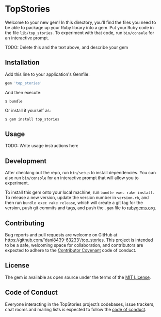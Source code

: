 # TopStories

Welcome to your new gem! In this directory, you'll find the files you need to be able to package up your Ruby library into a gem. Put your Ruby code in the file `lib/top_stories`. To experiment with that code, run `bin/console` for an interactive prompt.

TODO: Delete this and the text above, and describe your gem

## Installation

Add this line to your application's Gemfile:

```ruby
gem 'top_stories'
```

And then execute:

    $ bundle

Or install it yourself as:

    $ gem install top_stories

## Usage

TODO: Write usage instructions here

## Development

After checking out the repo, run `bin/setup` to install dependencies. You can also run `bin/console` for an interactive prompt that will allow you to experiment.

To install this gem onto your local machine, run `bundle exec rake install`. To release a new version, update the version number in `version.rb`, and then run `bundle exec rake release`, which will create a git tag for the version, push git commits and tags, and push the `.gem` file to [rubygems.org](https://rubygems.org).

## Contributing

Bug reports and pull requests are welcome on GitHub at https://github.com/'dani8439-63233'/top_stories. This project is intended to be a safe, welcoming space for collaboration, and contributors are expected to adhere to the [Contributor Covenant](http://contributor-covenant.org) code of conduct.

## License

The gem is available as open source under the terms of the [MIT License](https://opensource.org/licenses/MIT).

## Code of Conduct

Everyone interacting in the TopStories project’s codebases, issue trackers, chat rooms and mailing lists is expected to follow the [code of conduct](https://github.com/'dani8439-63233'/top_stories/blob/master/CODE_OF_CONDUCT.md).
